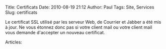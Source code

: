 Title: Certificats
Date: 2010-08-19 21:12
Author: Paul
Tags: Site, Services
Slug: certificats

Le certificat SSL utilisé par les serveur Web, de Courrier et Jabber a
été mis à jour. Ne vous étonnez donc pas si votre client mail ou votre
client mail vous demande d'accepter un nouveau certificat.

Articles: 

